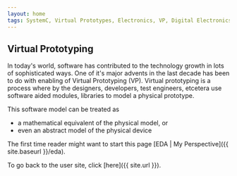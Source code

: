 ```yaml
---
layout: home
tags: SystemC, Virtual Prototypes, Electronics, VP, Digital Electronics
---
```


## Virtual Prototyping

In today's world, software has contributed to the technology growth in lots of sophisticated ways.  One of it's major advents in the last decade has been to do with enabling of Virtual Prototyping (VP).  Virtual prototyping is a process where by the designers, developers, test engineers, etcetera use software aided modules, libraries to model a physical prototype.

This software model can be treated as
- a mathematical equivalent of the physical model, or
- even an abstract model of the physical device


The first time reader might want to start this page [EDA | My Perspective]({{ site.baseurl }}/eda).

To go back to the user site, click [here]({{ site.url }}).

